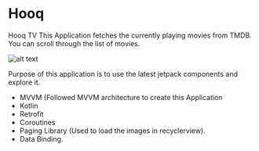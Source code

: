 # Hooq
Hooq TV
This Application fetches the currently playing movies from TMDB. You can scroll through the list of movies.

![alt text](https://user-images.githubusercontent.com/31012185/76147474-724b6400-60d7-11ea-98d2-75f563725d4e.gif)


Purpose of this application is to use the latest jetpack components and explore it.

 
 * MVVM (Followed MVVM architecture to create this Application
 * Kotlin 
 * Retrofit
 * Coroutines
 * Paging Library (Used to load the images in recyclerview).
 * Data Binding.
